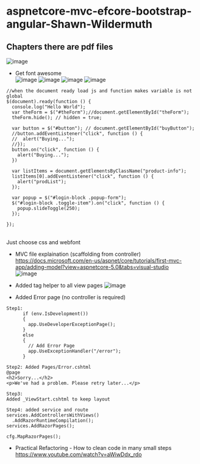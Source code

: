 # aspnetcore-mvc-efcore-bootstrap-angular-Shawn-Wildermuth

## Chapters there are pdf files
![image](https://user-images.githubusercontent.com/64368109/139265309-b9da2424-7371-4426-ae40-f4439e5a7fec.png)


-  Get font awesome <br />
![image](https://user-images.githubusercontent.com/64368109/138809771-dc798386-c5d1-4c44-b896-5fd2d653079d.png)
![image](https://user-images.githubusercontent.com/64368109/138809860-a2c6c4d4-4c3e-4b63-8b67-aa29f783420d.png)
![image](https://user-images.githubusercontent.com/64368109/130649683-c8e59f5a-4a59-41bc-b9c1-a84fa130b2a9.png)
![image](https://user-images.githubusercontent.com/64368109/138809930-093f126e-cb95-48d8-9b03-cbea194e1e67.png)
```
//when the document ready load js and function makes variable is not global
$(document).ready(function () {
  console.log("Hello World");
  var theForm = $("#theForm");//document.getElementById("theForm");
  theForm.hide(); // hidden = true;

  var button = $("#button"); // document.getElementById("buyButton");
  //button.addEventListener("click", function () {
  //  alert("Buying...");
  //});
  button.on("click", function () {
    alert("Buying...");
  })

  var listItems = document.getElementsByClassName("product-info");
  listItems[0].addEventListener("click", function () {
    alert("prodList");
  });

  var popup = $("#login-block .popup-form");
  $("#login-block .toggle-item").on("click", function () {
    popup.slideToggle(250);
  });

});

```
<br />Just choose css and webfont

-  MVC file explaination (scaffolding from controller) <br>
https://docs.microsoft.com/en-us/aspnet/core/tutorials/first-mvc-app/adding-model?view=aspnetcore-5.0&tabs=visual-studio <br>
![image](https://user-images.githubusercontent.com/64368109/138923452-2386ee57-138c-46c5-9ca5-5121c227b778.png) <br>

-  Added tag helper to all view pages
![image](https://user-images.githubusercontent.com/64368109/138972297-32d409ab-3a0c-4a03-9b24-94ee631d9f94.png)

-  Added Error page (no controller is required)
```
Step1:
      if (env.IsDevelopment())
      {
        app.UseDeveloperExceptionPage();
      }
      else
      {
        // Add Error Page
        app.UseExceptionHandler("/error");
      }
      
Step2: Added Pages/Error.cshtml
@page
<h2>Sorry...</h2>
<p>We've had a problem. Please retry later...</p>

Step3:
Added _ViewStart.cshtml to keep layout

Step4: added service and route
services.AddControllersWithViews()
  .AddRazorRuntimeCompilation();
services.AddRazorPages();

cfg.MapRazorPages();
```
-  Practical Refactoring - How to clean code in many small steps <br>
https://www.youtube.com/watch?v=aWiwDdx_rdo
